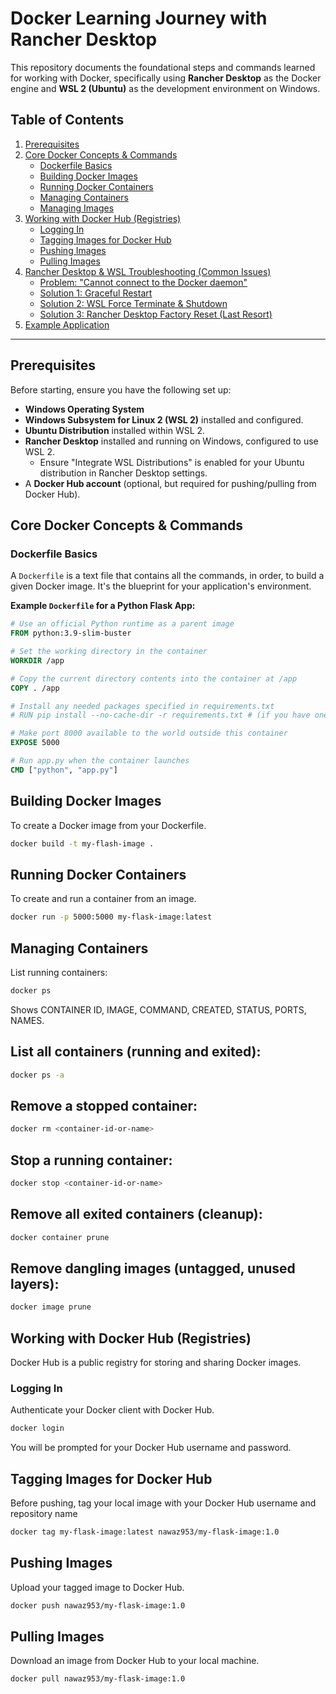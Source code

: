 # Docker Learning Journey with Rancher Desktop

This repository documents the foundational steps and commands learned for working with Docker, specifically using **Rancher Desktop** as the Docker engine and **WSL 2 (Ubuntu)** as the development environment on Windows.

## Table of Contents

1.  [Prerequisites](#prerequisites)
2.  [Core Docker Concepts & Commands](#core-docker-concepts--commands)
    * [Dockerfile Basics](#dockerfile-basics)
    * [Building Docker Images](#building-docker-images)
    * [Running Docker Containers](#running-docker-containers)
    * [Managing Containers](#managing-containers)
    * [Managing Images](#managing-images)
3.  [Working with Docker Hub (Registries)](#working-with-docker-hub-registries)
    * [Logging In](#logging-in)
    * [Tagging Images for Docker Hub](#tagging-images-for-docker-hub)
    * [Pushing Images](#pushing-images)
    * [Pulling Images](#pulling-images)
4.  [Rancher Desktop & WSL Troubleshooting (Common Issues)](#rancher-desktop--wsl-troubleshooting-common-issues)
    * [Problem: "Cannot connect to the Docker daemon"](#problem-cannot-connect-to-the-docker-daemon)
    * [Solution 1: Graceful Restart](#solution-1-graceful-restart)
    * [Solution 2: WSL Force Terminate & Shutdown](#solution-2-wsl-force-terminate--shutdown)
    * [Solution 3: Rancher Desktop Factory Reset (Last Resort)](#solution-3-rancher-desktop-factory-reset-last-resort)
5.  [Example Application](#example-application)

---

## Prerequisites

Before starting, ensure you have the following set up:

* **Windows Operating System**
* **Windows Subsystem for Linux 2 (WSL 2)** installed and configured.
* **Ubuntu Distribution** installed within WSL 2.
* **Rancher Desktop** installed and running on Windows, configured to use WSL 2.
    * Ensure "Integrate WSL Distributions" is enabled for your Ubuntu distribution in Rancher Desktop settings.
* A **Docker Hub account** (optional, but required for pushing/pulling from Docker Hub).

## Core Docker Concepts & Commands

### Dockerfile Basics

A `Dockerfile` is a text file that contains all the commands, in order, to build a given Docker image. It's the blueprint for your application's environment.

**Example `Dockerfile` for a Python Flask App:**
```dockerfile
# Use an official Python runtime as a parent image
FROM python:3.9-slim-buster

# Set the working directory in the container
WORKDIR /app

# Copy the current directory contents into the container at /app
COPY . /app

# Install any needed packages specified in requirements.txt
# RUN pip install --no-cache-dir -r requirements.txt # (if you have one)

# Make port 8000 available to the world outside this container
EXPOSE 5000

# Run app.py when the container launches
CMD ["python", "app.py"]

```
## Building Docker Images
To create a Docker image from your Dockerfile.
```bash
docker build -t my-flash-image .
```


## Running Docker Containers
To create and run a container from an image.
```bash
docker run -p 5000:5000 my-flask-image:latest
```

## Managing Containers
List running containers:
```bash
docker ps
```
Shows CONTAINER ID, IMAGE, COMMAND, CREATED, STATUS, PORTS, NAMES.

## List all containers (running and exited):
```bash 
docker ps -a
```
## Remove a stopped container:
```bash
docker rm <container-id-or-name>
```

## Stop a running container:
```bash
docker stop <container-id-or-name>
```
## Remove all exited containers (cleanup):
```bash
docker container prune
```

## Remove dangling images (untagged, unused layers):
```bash
docker image prune
```


## Working with Docker Hub (Registries)
Docker Hub is a public registry for storing and sharing Docker images.

### Logging In
Authenticate your Docker client with Docker Hub.
```bash
docker login
```
You will be prompted for your Docker Hub username and password.

## Tagging Images for Docker Hub
Before pushing, tag your local image with your Docker Hub username and repository name
```bash
docker tag my-flask-image:latest nawaz953/my-flask-image:1.0
```
## Pushing Images
Upload your tagged image to Docker Hub.

```bash
docker push nawaz953/my-flask-image:1.0
```

## Pulling Images
Download an image from Docker Hub to your local machine.
```bash
docker pull nawaz953/my-flask-image:1.0
```


